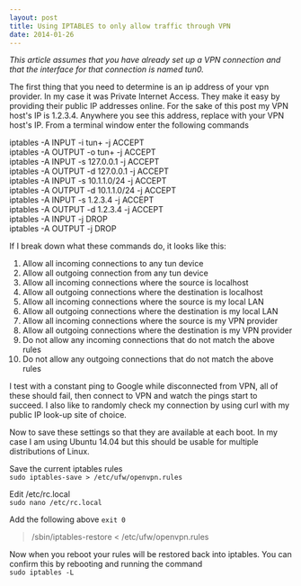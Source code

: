```yaml
---
layout: post
title: Using IPTABLES to only allow traffic through VPN
date: 2014-01-26
---
```


*This article assumes that you have already set up a VPN connection and that the interface for that connection is named tun0.*  

The first thing that you need to determine is an ip address of your vpn provider.  In my case it was Private Internet Access.  They make it easy by providing their public IP addresses online.  For the sake of this post my VPN host's IP is 1.2.3.4.  Anywhere you see this address, replace with your VPN host's IP.  From a terminal window enter the following commands  

iptables -A INPUT -i tun+ -j ACCEPT  
iptables -A OUTPUT -o tun+ -j ACCEPT  
iptables -A INPUT -s 127.0.0.1 -j ACCEPT  
iptables -A OUTPUT -d 127.0.0.1 -j ACCEPT  
iptables -A INPUT -s 10.1.1.0/24 -j ACCEPT  
iptables -A OUTPUT -d 10.1.1.0/24 -j ACCEPT  
iptables -A INPUT -s 1.2.3.4 -j ACCEPT  
iptables -A OUTPUT -d 1.2.3.4 -j ACCEPT  
iptables -A INPUT -j DROP  
iptables -A OUTPUT -j DROP  

If I break down what these commands do, it looks like this:  
01. Allow all incoming connections to any tun device  
02. Allow all outgoing connection from any tun device  
03. Allow all incoming connections where the source is localhost  
04. Allow all outgoing connections where the destination is localhost  
05. Allow all incoming connections where the source is my local LAN  
06. Allow all outgoing connections where the destination is my local LAN  
07. Allow all incoming connections where the source is my VPN provider  
08. Allow all outgoing connections where the destination is my VPN provider  
09. Do not allow any incoming connections that do not match the above rules  
10. Do not allow any outgoing connections that do not match the above rules  

I test with a constant ping to Google while disconnected from VPN, all of these should fail, then connect to VPN and watch the pings start to succeed.  I also like to randomly check my connection by using curl with my public IP look-up site of choice.

Now to save these settings so that they are available at each boot.  In my case I am using Ubuntu 14.04 but this should be usable for multiple distributions of Linux.

Save the current iptables rules  
`sudo iptables-save > /etc/ufw/openvpn.rules`  

Edit /etc/rc.local  
`sudo nano /etc/rc.local`  

Add the following above `exit 0`  
> /sbin/iptables-restore < /etc/ufw/openvpn.rules  
  
Now when you reboot your rules will be restored back into iptables.  You can confirm this by rebooting and running the command  
`sudo iptables -L`

